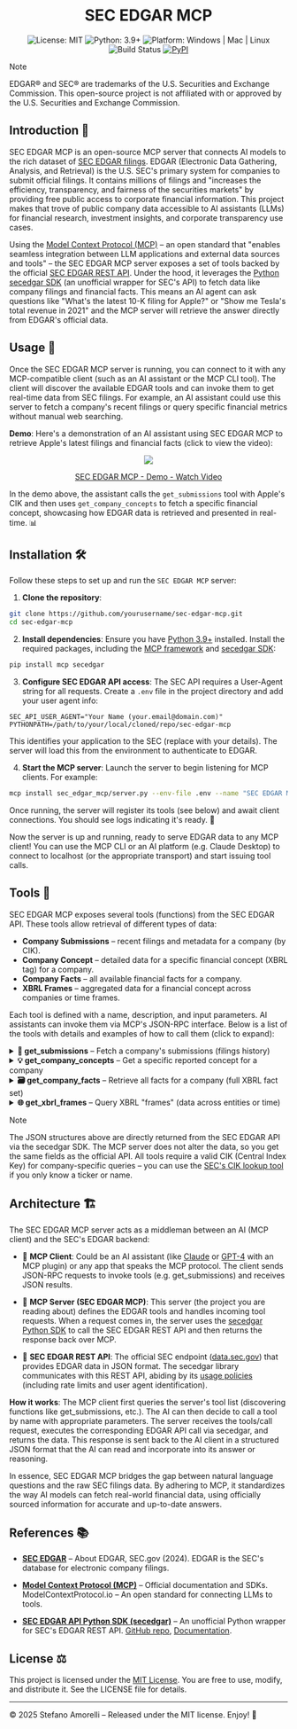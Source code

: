 <div align="center">

# SEC EDGAR MCP

</div>

<p align="center">
  <img alt="License: MIT" src="https://img.shields.io/badge/license-MIT-blue.svg" />
  <img alt="Python: 3.9+" src="https://img.shields.io/badge/python-3.9+-brightgreen.svg" />
  <img alt="Platform: Windows | Mac | Linux" src="https://img.shields.io/badge/platform-Windows%20%7C%20Mac%20%7C%20Linux-lightgrey.svg" />
  <img alt="Build Status" src="https://img.shields.io/badge/build-passing-brightgreen.svg" />
  <a href="https://pypi.org/project/sec-edgar-mcp/"><img alt="PyPI" src="https://img.shields.io/pypi/v/sec-edgar-mcp.svg" /></a>
</p>

> [!NOTE]
> EDGAR® and SEC® are trademarks of the U.S. Securities and Exchange Commission. This open-source project is not affiliated with or approved by the U.S. Securities and Exchange Commission.

## Introduction 📣

SEC EDGAR MCP is an open-source MCP server that connects AI models to the rich dataset of [SEC EDGAR filings](https://www.sec.gov/edgar). EDGAR (Electronic Data Gathering, Analysis, and Retrieval) is the U.S. SEC's primary system for companies to submit official filings. It contains millions of filings and "increases the efficiency, transparency, and fairness of the securities markets" by providing free public access to corporate financial information. This project makes that trove of public company data accessible to AI assistants (LLMs) for financial research, investment insights, and corporate transparency use cases.

Using the [Model Context Protocol (MCP)](https://modelcontextprotocol.io/) – an open standard that "enables seamless integration between LLM applications and external data sources and tools" – the SEC EDGAR MCP server exposes a set of tools backed by the official [SEC EDGAR REST API](https://www.sec.gov/edgar/sec-api-documentation). Under the hood, it leverages the [Python secedgar SDK](https://github.com/sec-edgar/sec-edgar) (an unofficial wrapper for SEC's API) to fetch data like company filings and financial facts. This means an AI agent can ask questions like "What's the latest 10-K filing for Apple?" or "Show me Tesla's total revenue in 2021" and the MCP server will retrieve the answer directly from EDGAR's official data.

## Usage 🚀

Once the SEC EDGAR MCP server is running, you can connect to it with any MCP-compatible client (such as an AI assistant or the MCP CLI tool). The client will discover the available EDGAR tools and can invoke them to get real-time data from SEC filings. For example, an AI assistant could use this server to fetch a company's recent filings or query specific financial metrics without manual web searching.

**Demo**: Here's a demonstration of an AI assistant using SEC EDGAR MCP to retrieve Apple's latest filings and financial facts (click to view the video):

<div align="center">
    <a href="https://www.loom.com/share/17fcd7d891fe496f9a6b8fb85ede66bb">
      <img style="max-width:300px;" src="https://cdn.loom.com/sessions/thumbnails/17fcd7d891fe496f9a6b8fb85ede66bb-7f8590d1d4bcc2fb-full-play.gif">
    </a>
    <a href="https://www.loom.com/share/17fcd7d891fe496f9a6b8fb85ede66bb">
      <p>SEC EDGAR MCP - Demo - Watch Video</p>
    </a>
</div>

In the demo above, the assistant calls the `get_submissions` tool with Apple's CIK and then uses `get_company_concepts` to fetch a specific financial concept, showcasing how EDGAR data is retrieved and presented in real-time. 📊

## Installation 🛠

Follow these steps to set up and run the `SEC EDGAR MCP` server:

1. **Clone the repository**:
```bash
git clone https://github.com/yourusername/sec-edgar-mcp.git
cd sec-edgar-mcp
```

2. **Install dependencies**: Ensure you have [Python 3.9+](https://www.python.org/downloads/) installed. Install the required packages, including the [MCP framework](https://pypi.org/project/mcp/) and [secedgar SDK](https://pypi.org/project/sec-edgar/):

```bash
pip install mcp secedgar
```

3. **Configure SEC EDGAR API access**: The SEC API requires a User-Agent string for all requests. Create a `.env` file in the project directory and add your user agent info:

```
SEC_API_USER_AGENT="Your Name (your.email@domain.com)"
PYTHONPATH=/path/to/your/local/cloned/repo/sec-edgar-mcp
```
This identifies your application to the SEC (replace with your details). The server will load this from the environment to authenticate to EDGAR.

4. **Start the MCP server**: Launch the server to begin listening for MCP clients. For example:

```bash
mcp install sec_edgar_mcp/server.py --env-file .env --name "SEC EDGAR MCP Server" --with secedgar
```
Once running, the server will register its tools (see below) and await client connections. You should see logs indicating it's ready. 🎉

Now the server is up and running, ready to serve EDGAR data to any MCP client! You can use the MCP CLI or an AI platform (e.g. Claude Desktop) to connect to localhost (or the appropriate transport) and start issuing tool calls.

## Tools 🔧

SEC EDGAR MCP exposes several tools (functions) from the SEC EDGAR API. These tools allow retrieval of different types of data:

- **Company Submissions** – recent filings and metadata for a company (by CIK).
- **Company Concept** – detailed data for a specific financial concept (XBRL tag) for a company.
- **Company Facts** – all available financial facts for a company.
- **XBRL Frames** – aggregated data for a financial concept across companies or time frames.

Each tool is defined with a name, description, and input parameters. AI assistants can invoke them via MCP's JSON-RPC interface. Below is a list of the tools with details and examples of how to call them (click to expand):

<details>
<summary><strong>📁 get_submissions</strong> – Fetch a company's submissions (filings history)</summary>

Description: Returns the submission history for a given company, identified by its CIK. The response includes company info (name, ticker, etc.) and recent filings (forms, dates, report period, etc.). This is useful for getting a list of the latest filings (10-K, 10-Q, 8-K, etc.) a company has made.

Example call (`MCP` `JSON-RPC`):

```json
{
  "jsonrpc": "2.0",
  "id": 42,
  "method": "tools/call",
  "params": {
    "name": "get_submissions",
    "arguments": { "cik": "0000320193" }
  }
}
```

Example response (truncated):

```json
{
  "cik": "0000320193",
  "name": "Apple Inc.",
  "tickers": ["AAPL"],
  "exchanges": ["Nasdaq"],
  "filings": {
    "recent": {
      "form": ["10-K", "10-Q", ...],
      "filingDate": ["2023-10-26", "2023-07-27", ...],
      "reportDate": ["2023-09-30", "2023-06-30", ...],
      "primaryDocument": ["aapl-2023-10k.htm", "aapl-2023-q3.htm", ...],
      ... 
    }
  }
}
```

In this example, calling `get_submissions` for Apple (`CIK` `0000320193`) returned a `JSON` with Apple's basic info and a list of its most recent 10-K and 10-Q filings (with their dates and document names, etc.).
</details>

<details>
<summary><strong>💡 get_company_concepts</strong> – Get a specific reported concept for a company</summary>

Description: Fetches all reported values for a single financial concept (XBRL tag) for a given company. You must specify the company's CIK, the accounting taxonomy (e.g. us-gaap for U.S. GAAP financials), and the specific tag (concept name, e.g. AccountsPayableCurrent). The response includes metadata about that concept and a time-series of reported values (by year/quarter).

Example call (`MCP` `JSON-RPC`):

```json
{
  "jsonrpc": "2.0",
  "id": 1,
  "method": "tools/call",
  "params": {
    "name": "get_company_concepts",
    "arguments": { 
      "cik": "0000320193",
      "taxonomy": "us-gaap",
      "tag": "AccountsPayableCurrent"
    }
  }
}
```

Example response (truncated):

```json
{
  "cik": 320193,
  "taxonomy": "us-gaap",
  "tag": "AccountsPayableCurrent",
  "label": "Accounts Payable, Current",
  "description": "The carrying value of accounts payable as of the balance sheet date.",
  "entityName": "Apple Inc.",
  "units": {
    "USD": [
      { "end": "2022-09-24", "val": 64220000000, ... },
      { "end": "2021-09-25", "val": 54763000000, ... },
      ...
    ]
  }
}
```

The above shows Apple's "Accounts Payable, Current" (us-gaap taxonomy) values in USD for recent year-end dates. Each entry under units -> USD includes the period end date and the value reported. This tool lets an AI retrieve specific line-items from a company's financial statements as reported in their filings.
</details>

<details>
<summary><strong>🗃️ get_company_facts</strong> – Retrieve all facts for a company (full XBRL fact set)</summary>

Description: Returns all available XBRL facts for a given company (by CIK). This is a comprehensive dataset of that company's financial facts, including multiple taxonomies (e.g. general company info in dei, financial statements in us-gaap, etc.). The response is a nested JSON grouping facts by taxonomy and then by individual tags, with arrays of values.

Example call (`MCP` `JSON-RPC`):

```json
{
  "jsonrpc": "2.0",
  "id": 2,
  "method": "tools/call",
  "params": {
    "name": "get_company_facts",
    "arguments": { "cik": "0000320193" }
  }
}
```

Example response (truncated):

```json
{
  "cik": 320193,
  "entityName": "Apple Inc.",
  "facts": {
    "dei": {
      "EntityCommonStockSharesOutstanding": {
        "label": "Entity Common Stock, Shares Outstanding",
        "units": { "shares": [ ... ] }
      },
      "EntityPublicFloat": {
        "label": "Entity Public Float",
        "units": { "USD": [ ... ] }
      },
      ...
    },
    "us-gaap": {
      "AccountsPayableCurrent": {
        "label": "Accounts Payable, Current",
        "units": { "USD": [ { "end": "2022-09-24", "val": 64220000000 }, ... ] }
      },
      "AccountsReceivableNet": {
        "label": "Accounts Receivable, Net",
        "units": { "USD": [ ... ] }
      },
      ...
    }
  }
}
```

This truncated example shows the structure of get_company_facts output for Apple. It includes dei facts (like shares outstanding) and us-gaap financial facts (like Accounts Payable, Accounts Receivable, etc.), each with their values. An AI could use this to pull a range of data points from a company's filings in one call (though often it's more data than needed, so targeting a specific concept with get_company_concepts is preferable for focused questions).
</details>

<details>
<summary><strong>🌐 get_xbrl_frames</strong> – Query XBRL "frames" (data across entities or time)</summary>

Description: Retrieves data for a given financial concept across all companies or a set time frame. In EDGAR's API, a "frame" is essentially an aggregation for a specific tag, unit, and period (for example, all companies' values for Revenue in Q1 2023). You need to specify the taxonomy, tag, unit (e.g. USD), year, and period (annual or quarter). This tool returns a list of data points from all entities that reported that concept in that period.

Example call (MCP JSON-RPC):

```json
{
  "jsonrpc": "2.0",
  "id": 3,
  "method": "tools/call",
  "params": {
    "name": "get_xbrl_frames",
    "arguments": { 
      "taxonomy": "us-gaap",
      "tag": "AccountsPayableCurrent",
      "unit": "USD",
      "year": 2019,
      "quarter": 1
    }
  }
}
```

Example response (truncated):

```json
{
  "taxonomy": "us-gaap",
  "tag": "AccountsPayableCurrent",
  "uom": "USD",
  "ccp": "CY2019Q1I",  <!-- Calendar Year 2019, Q1, Instantaneous -->
  "data": [
    {
      "cik": 1555538,
      "entityName": "SUNCOKE ENERGY PARTNERS, L.P.",
      "end": "2019-03-31",
      "val": 78300000
    },
    {
      "cik": 11199,
      "entityName": "BEMIS CO INC",
      "end": "2019-03-31",
      "val": 465700000
    },
    ... (thousands more data points) ...
  ]
}
```

This example asks for the value of "Accounts Payable, Current" (in USD) for Q1 2019. The result includes an array of all companies that reported that metric at the end of Q1 2019, each with their CIK, name, and value. There were many companies (in this case, the frame returned 3388 data points). This is useful for broad analyses (e.g., finding industry totals or comparing peers), though an LLM would typically filter or request a specific company's data instead of retrieving thousands of entries at once.
</details>

> [!NOTE]
> The JSON structures above are directly returned from the SEC EDGAR API via the secedgar SDK. The MCP server does not alter the data, so you get the same fields as the official API. All tools require a valid CIK (Central Index Key) for company-specific queries – you can use the [SEC's CIK lookup tool](https://www.sec.gov/edgar/searchedgar/cik) if you only know a ticker or name.

## Architecture 🏗️

The SEC EDGAR MCP server acts as a middleman between an AI (MCP client) and the SEC's EDGAR backend:

- 🔸 **MCP Client**: Could be an AI assistant (like [Claude](https://claude.ai/) or [GPT-4](https://openai.com/gpt-4) with an MCP plugin) or any app that speaks the MCP protocol. The client sends JSON-RPC requests to invoke tools (e.g. get_submissions) and receives JSON results.

- 🔸 **MCP Server (SEC EDGAR MCP)**: This server (the project you are reading about) defines the EDGAR tools and handles incoming tool requests. When a request comes in, the server uses the [secedgar Python SDK](https://github.com/sec-edgar/sec-edgar) to call the SEC EDGAR REST API and then returns the response back over MCP.

- 🔸 **SEC EDGAR REST API**: The official SEC endpoint ([data.sec.gov](https://data.sec.gov/)) that provides EDGAR data in JSON format. The secedgar library communicates with this REST API, abiding by its [usage policies](https://www.sec.gov/developer) (including rate limits and user agent identification).

**How it works**: The MCP client first queries the server's tool list (discovering functions like get_submissions, etc.). The AI can then decide to call a tool by name with appropriate parameters. The server receives the tools/call request, executes the corresponding EDGAR API call via secedgar, and returns the data. This response is sent back to the AI client in a structured JSON format that the AI can read and incorporate into its answer or reasoning.

In essence, SEC EDGAR MCP bridges the gap between natural language questions and the raw SEC filings data. By adhering to MCP, it standardizes the way AI models can fetch real-world financial data, using officially sourced information for accurate and up-to-date answers.

## References 📚

- **[SEC EDGAR](https://www.sec.gov/edgar)** – About EDGAR, SEC.gov (2024). EDGAR is the SEC's database for electronic company filings.

- **[Model Context Protocol (MCP)](https://modelcontextprotocol.io/)** – Official documentation and SDKs. ModelContextProtocol.io – An open standard for connecting LLMs to tools.

- **[SEC EDGAR API Python SDK (secedgar)](https://github.com/sec-edgar/sec-edgar)** – An unofficial Python wrapper for SEC's EDGAR REST API. [GitHub repo](https://github.com/sec-edgar/sec-edgar), [Documentation](https://sec-edgar.github.io/sec-edgar/).


## License ⚖️

This project is licensed under the [MIT License](LICENSE). You are free to use, modify, and distribute it. See the LICENSE file for details.

---

© 2025 Stefano Amorelli – Released under the MIT license.  Enjoy! 🎉

